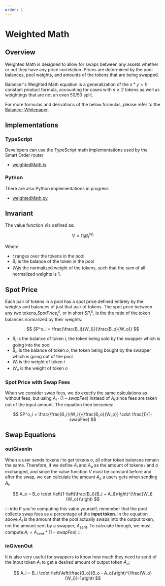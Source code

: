 ```yaml
---
order: 1
---
```


# Weighted Math

## Overview

Weighted Math is designed to allow for swaps between any assets whether or not they have any price correlation. Prices are determined by the pool balances, pool weights, and amounts of the tokens that are being swapped.

Balancer's Weighted Math equation is a generalization of the $x*y=k$ constant product formula, accounting for cases with $n \geq2$ tokens as well as weightings that are not an even 50/50 split.

For more formulas and derivations of the below formulas, please refer to the [Balancer Whitepaper](https://balancer.fi/whitepaper.pdf).

## Implementations

### TypeScript

Developers can use the TypeScript math implementations used by the Smart Order router

- [weightedMath.ts](https://github.com/balancer/balancer-sor/blob/john/v2-package-linear/src/pools/weightedPool/weightedMath.ts)

### Python

There are also Python implementations in progress

- [weightedMath.py](https://github.com/officialnico/balancerv2cad/blob/main/src/balancerv2cad/WeightedMath.py)

## Invariant

The value function $V$is defined as:

<!-- prettier-ignore -->
$$
V= \prod_t B_t^{W_t}
$$

Where

- $t$ ranges over the tokens in the pool
- $B_t$ is the balance of the token in the pool
- $W_t$​is the normalized weight of the tokens, such that the sum of all normalized weights is 1.

## Spot Price

Each pair of tokens in a pool has a spot price defined entirely by the weights and balances of just that pair of tokens. The spot price between any two tokens,$SpotPrice^o_i$, or in short $SP^o_i$, is the the ratio of the token balances normalized by their weights:

<!-- prettier-ignore -->
$$
SP^o_i = \frac{\frac{B_i}{W_i}}{\frac{B_o}{W_o}}
$$

- $B_i$ is the balance of token $i$, the token being sold by the swapper which is going into the pool
- $B_o$ is the balance of token $o$, the token being bought by the swapper which is going out of the pool
- $W_i$ is the weight of token $i$
- $W_o$ is the weight of token $o$

### Spot Price with Swap Fees

When we consider swap fees, we do exactly the same calculations as without fees, but using $A_i \cdot (1-swapFee)$ instead of $A_i$ since fees are taken out of the input amount. The equation then becomes:

<!-- prettier-ignore -->
$$
SP^o_i = \frac{\frac{B_i}{W_i}}{\frac{B_o}{W_o}} \cdot \frac{1}{1-swapFee}
$$

## Swap Equations

### outGivenIn

When a user sends tokens $i$ to get tokens $o$, all other token balances remain the same. Therefore, if we define $A_i$ and $A_o$ as the amount of tokens $i$ and $o$ exchanged, and since the value function $V$ must be constant before and after the swap, we can calculate the amount $A_o$ a users gets when sending $A_i$.

<!-- prettier-ignore -->
$$
A_o = B_o \cdot \left(1-\left(\frac{B_i}{B_i + A_i}\right)^{\frac{W_i}{W_o}}\right)
$$

::: info
If you're computing this value yourself, remember that the pool collects swap fees as a percentage of the **input token**. In the equation above,$A_i$ is the amount that the pool actually swaps into the output token, not the amount sent by a swapper, $A_{sent}$. To calculate through, we must compute:$A_i = A_{sent} * (1-swapFee)$
:::

### inGivenOut

It is also very useful for swappers to know how much they need to send of the input token $A_i$ to get a desired amount of output token $A_o$:

<!-- prettier-ignore -->
$$
A_i = B_i \cdot \left(\left(\frac{B_o}{B_o - A_o}\right)^{\frac{W_o}{W_i}}-1\right)
$$
